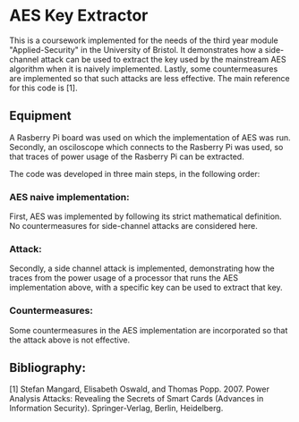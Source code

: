 # AES Key Extractor

This is a coursework implemented for the needs of the third year module "Applied-Security" in the University of Bristol. It demonstrates how a side-channel attack can be used to extract the key used by the mainstream AES algorithm when it is naively implemented. Lastly, some countermeasures are implemented so that such attacks are less effective. The main reference for this code is [1].

## Equipment

A Rasberry Pi board was used on which the implementation of AES was run. Secondly, an osciloscope which connects to the Rasberry Pi was used, so that traces of power usage of the Rasberry Pi can be extracted.

The code was developed in three main steps, in the following order:

### AES naive implementation:

First, AES was implemented by following its strict mathematical definition. No countermeasures for side-channel attacks are considered here.

### Attack:

Secondly, a side channel attack is implemented, demonstrating how the traces from the power usage of a processor that runs the AES implementation above, with a specific key can be used to extract that key.

### Countermeasures:

Some countermeasures in the AES implementation are incorporated so that the attack above is not effective.

## Bibliography:

[1] Stefan Mangard, Elisabeth Oswald, and Thomas Popp. 2007. Power Analysis Attacks: Revealing the Secrets of Smart Cards (Advances in Information Security). Springer-Verlag, Berlin, Heidelberg.
